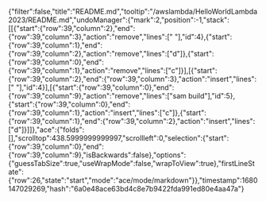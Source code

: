 {"filter":false,"title":"README.md","tooltip":"/awslambda/HelloWorldLambda2023/README.md","undoManager":{"mark":2,"position":-1,"stack":[[{"start":{"row":39,"column":2},"end":{"row":39,"column":3},"action":"remove","lines":[" "],"id":4},{"start":{"row":39,"column":1},"end":{"row":39,"column":2},"action":"remove","lines":["d"]},{"start":{"row":39,"column":0},"end":{"row":39,"column":1},"action":"remove","lines":["c"]}],[{"start":{"row":39,"column":2},"end":{"row":39,"column":3},"action":"insert","lines":[" "],"id":4}],[{"start":{"row":39,"column":0},"end":{"row":39,"column":9},"action":"remove","lines":["sam build"],"id":5},{"start":{"row":39,"column":0},"end":{"row":39,"column":1},"action":"insert","lines":["c"]},{"start":{"row":39,"column":1},"end":{"row":39,"column":2},"action":"insert","lines":["d"]}]]},"ace":{"folds":[],"scrolltop":438.5999999999997,"scrollleft":0,"selection":{"start":{"row":39,"column":0},"end":{"row":39,"column":9},"isBackwards":false},"options":{"guessTabSize":true,"useWrapMode":false,"wrapToView":true},"firstLineState":{"row":26,"state":"start","mode":"ace/mode/markdown"}},"timestamp":1680147029269,"hash":"6a0e48ace63bd4c8e7b9422fda991ed80e4aa47a"}
